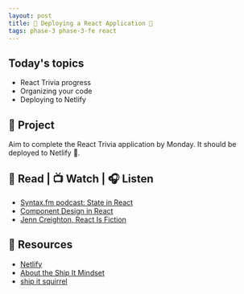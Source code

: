 ```yaml
---
layout: post
title: 🦊 Deploying a React Application 🦊
tags: phase-3 phase-3-fe react
---
```


## Today's topics

- React Trivia progress
- Organizing your code
- Deploying to Netlify

## 🎯 Project

Aim to complete the React Trivia application by Monday. It should be deployed to Netlify 🚀.

## 📖 Read | 📺 Watch | 🎧 Listen

- [Syntax.fm podcast: State in React](https://syntax.fm/show/170/state-in-react)
- [Component Design in React](https://marvelapp.com/blog/making-good-component-design-decisions-in-react/)
- [Jenn Creighton, React Is Fiction](https://www.youtube.com/watch?v=3s-vgOwNpac)

## 🔖 Resources

- [Netlify](https://docs.netlify.com/site-deploys/create-deploys/)
- [About the Ship It Mindset](https://excid3.com/blog/finishing-is-all-that-matters)
- [ship it squirrel](https://shipitsquirrel.github.io/)
